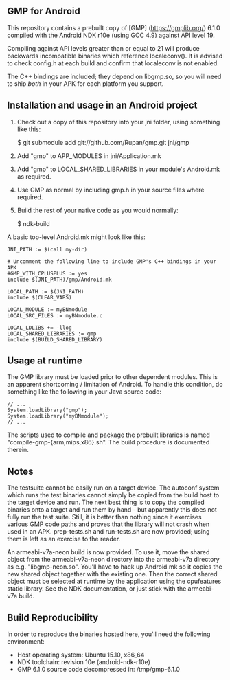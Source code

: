 GMP for Android
---------------

This repository contains a prebuilt copy of [GMP] (https://gmplib.org/) 6.1.0 compiled with the Android NDK r10e (using GCC 4.9) against API level 19.

Compiling against API levels greater than or equal to 21 will produce backwards incompatible binaries which reference localeconv().  It is advised to check config.h at each build and confirm that localeconv is not enabled.

The C++ bindings are included; they depend on libgmp.so, so you will need to ship *both* in your APK for each platform you support.

Installation and usage in an Android project
--------------------------------------------

1. Check out a copy of this repository into your jni folder, using something like this:

     $ git submodule add git://github.com/Rupan/gmp.git jni/gmp

2. Add "gmp" to APP_MODULES in jni/Application.mk
3. Add "gmp" to LOCAL_SHARED_LIBRARIES in your module's Android.mk as required.
4. Use GMP as normal by including gmp.h in your source files where required.
5. Build the rest of your native code as you would normally:

     $ ndk-build

A basic top-level Android.mk might look like this:

    JNI_PATH := $(call my-dir)

    # Uncomment the following line to include GMP's C++ bindings in your APK
    #GMP_WITH_CPLUSPLUS := yes
    include $(JNI_PATH)/gmp/Android.mk

    LOCAL_PATH := $(JNI_PATH)
    include $(CLEAR_VARS)

    LOCAL_MODULE := myBNmodule
    LOCAL_SRC_FILES := myBNmodule.c

    LOCAL_LDLIBS += -llog
    LOCAL_SHARED_LIBRARIES := gmp
    include $(BUILD_SHARED_LIBRARY)

Usage at runtime
----------------

The GMP library must be loaded prior to other dependent modules.  This is an apparent shortcoming / limitation of Android.  To handle this condition, do something like the following in your Java source code:

    // ...
    System.loadLibrary("gmp");
    System.loadLibrary("myBNmodule");
    // ...

The scripts used to compile and package the prebuilt libraries is named "compile-gmp-{arm,mips,x86}.sh".  The build procedure is documented therein.

Notes
-----

The testsuite cannot be easily run on a target device.  The autoconf system which runs the test binaries cannot simply be copied from the build host to the target device and run.  The next best thing is to copy the compiled binaries onto a target and run them by hand - but apparently this does not fully run the test suite.  Still, it is better than nothing since it exercises various GMP code paths and proves that the library will not crash when used in an APK.  prep-tests.sh and run-tests.sh are now provided; using them is left as an exercise to the reader.

An armeabi-v7a-neon build is now provided.  To use it, move the shared object from the armeabi-v7a-neon directory into the armeabi-v7a directory as e.g. "libgmp-neon.so".  You'll have to hack up Android.mk so it copies the new shared object together with the existing one.  Then the correct shared object must be selected at runtime by the application using the cpufeatures static library.  See the NDK documentation, or just stick with the armeabi-v7a build.

Build Reproducibility
---------------------

In order to reproduce the binaries hosted here, you'll need the following environment:

* Host operating system: Ubuntu 15.10, x86_64
* NDK toolchain: revision 10e (android-ndk-r10e)
* GMP 6.1.0 source code decompressed in: /tmp/gmp-6.1.0
